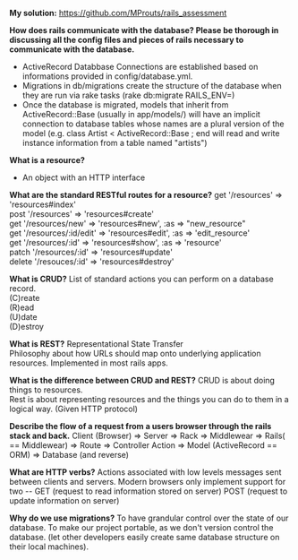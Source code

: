 **My solution:**
https://github.com/MProuts/rails_assessment

**How does rails communicate with the database?  Please be thorough in discussing all the config files and pieces of rails necessary to communicate with the database.**
- ActiveRecord Databbase Connections are established based on informations provided in config/database.yml.
- Migrations in db/migrations create the structure of the database when they are run via rake tasks (rake db:migrate RAILS_ENV=<something>)
- Once the database is migrated, models that inherit from ActiveRecord::Base (usually in app/models/) will have an implicit connection to database tables whose names are a plural version of the model 
(e.g. class Artist < ActiveRecord::Base ; end will read and write instance information from a table named "artists")

**What is a resource?**
- An object with an HTTP interface

**What are the standard RESTful routes for a resource?**
get '/resources' => 'resources#index'  
post '/resources' => 'resources#create'  
get '/resources/new' => 'resources#new', :as => "new_resource"  
get '/resources/:id/edit' => 'resources#edit', :as => 'edit_resource'  
get '/resources/:id' => 'resources#show', :as => 'resource'  
patch '/resources/:id' => 'resources#update'  
delete '/resouces/:id' => 'resources#destroy'   

**What is CRUD?**
List of standard actions you can perform on a database record.  
(C)reate  
(R)ead  
(U)date  
(D)estroy  

**What is REST?**
Representational State Transfer  
Philosophy about how URLs should map onto underlying application resources.  Implemented in most rails apps.

**What is the difference between CRUD and REST?**
CRUD is about doing things to resources.  
Rest is about representing resources and the things you can do to them in a logical way. (Given HTTP protocol)

**Describe the flow of a request from a users browser through the rails stack and back.**
Client (Browser) => Server => Rack => Middlewear => Rails( == Middlewear) => Route => Controller Action => Model (ActiveRecord == ORM) => Database
(and reverse)

**What are HTTP verbs?**
Actions associated with low levels messages sent between clients and servers.  Modern browsers only implement support for two -- GET (request to read information stored on server)  POST (request to update information on server)

**Why do we use migrations?**
To have grandular control over the state of our database.  To make our project portable, as we don't version control the database.  (let other developers easily create same database structure on their local machines).
